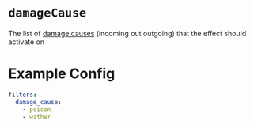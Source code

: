 # `damageCause`

The list of [damage causes](https://hub.spigotmc.org/javadocs/spigot/org/bukkit/event/entity/EntityDamageEvent.DamageCause.html) (incoming out outgoing) that the effect should activate on


# Example Config
```yaml
filters:
  damage_cause:
    - poison
    - wither
```

